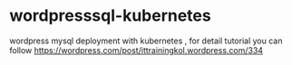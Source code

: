 # wordpresssql-kubernetes
wordpress mysql deployment with kubernetes , for detail tutorial you can follow 
https://wordpress.com/post/ittrainingkol.wordpress.com/334
